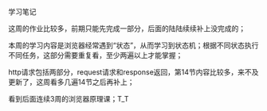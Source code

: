 ﻿学习笔记

这周的作业比较多，前期只能先完成一部分，后面的陆陆续续补上没完成的；

本周的学习内容是浏览器经常遇到“状态”，从而学习到状态机；根据不同状态执行不同任务，这部分需要重复看，至少两遍以上才能掌握；

http请求包括两部分，request请求和response返回，第14节内容比较多，来不及更新了，这周看多几遍14节之后再补上；

看到后面连续3周的浏览器原理课；T_T
